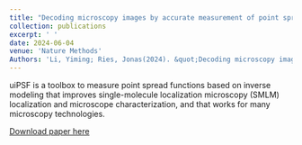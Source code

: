 ```yaml
---
title: "Decoding microscopy images by accurate measurement of point spread functions"
collection: publications
excerpt: ' '
date: 2024-06-04
venue: 'Nature Methods'
Authors: 'Li, Yiming; Ries, Jonas(2024). &quot;Decoding microscopy images by accurate measurement of point spread functions &quot; <i>Nature Methods</i>.'
---
```

uiPSF is a toolbox to measure point spread functions based on inverse modeling that improves single-molecule localization microscopy (SMLM) localization and microscope characterization, and that works for many microscopy technologies.

[Download paper here](https://www.nature.com/articles/s41592-024-02283-w)
